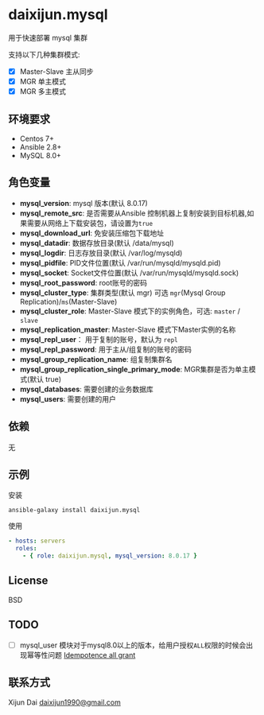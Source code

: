 daixijun.mysql
=========

用于快速部署 mysql 集群

支持以下几种集群模式:

* [x] Master-Slave 主从同步
* [x] MGR 单主模式
* [x] MGR 多主模式

环境要求
------------

* Centos 7+
* Ansible 2.8+
* MySQL 8.0+

角色变量
--------------

* **mysql_version**:  mysql 版本(默认 8.0.17)
* **mysql_remote_src**: 是否需要从Ansible 控制机器上复制安装到目标机器,如果需要从网络上下载安装包，请设置为`true`
* **mysql_download_url**: 免安装压缩包下载地址
* **mysql_datadir**: 数据存放目录(默认 /data/mysql)
* **mysql_logdir**: 日志存放目录(默认 /var/log/mysqld)
* **mysql_pidfile**: PID文件位置(默认 /var/run/mysqld/mysqld.pid)
* **mysql_socket**: Socket文件位置(默认 /var/run/mysqld/mysqld.sock)
* **mysql_root_password**: root账号的密码
* **mysql_cluster_type**: 集群类型(默认 mgr) 可选 `mgr`(Mysql Group Replication)/`ms`(Master-Slave)
* **mysql_cluster_role**: Master-Slave 模式下的实例角色，可选: `master` / `slave`
* **mysql_replication_master**: Master-Slave 模式下Master实例的名称
* **mysql_repl_user**： 用于复制的账号，默认为 `repl`
* **mysql_repl_password**: 用于主从/组复制的账号的密码
* **mysql_group_replication_name**: 组复制集群名
* **mysql_group_replication_single_primary_mode**: MGR集群是否为单主模式(默认 true)
* **mysql_databases**: 需要创建的业务数据库
* **mysql_users**: 需要创建的用户

依赖
------------

无

示例
----------------

安装

```shell
ansible-galaxy install daixijun.mysql
```

使用

```yaml
- hosts: servers
  roles:
    - { role: daixijun.mysql, mysql_version: 8.0.17 }
```

License
-------

BSD

TODO
-------

* [ ] mysql_user 模块对于mysql8.0以上的版本，给用户授权`ALL`权限的时候会出现幂等性问题 [Idempotence all grant](https://github.com/ansible/ansible/pull/57460)

联系方式
------------------

Xijun Dai <daixijun1990@gmail.com>
